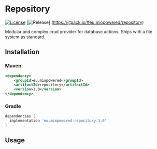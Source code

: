 # Repository
[![License](https://img.shields.io/badge/License-MIT-blue.svg?style=flat-square)](https://opensource.org/licenses/MIT)
[![Release](https://jitpack.io/v/eu.miopowered/repository.svg?style=flat-square)]
(https://jitpack.io/#eu.miopowered/repository)

Modular and complex crud provider for database actions. Ships with a file system as standard.

## Installation

### Maven

```xml
<dependency>
    <groupId>eu.miopowered</groupId>
    <artifactId>repository</artifactId>
    <version>1.0</version>
</dependency>
```

### Gradle

```gradle
dependencies {
  implementation 'eu.miopowered:repository:1.0'
}
```

## Usage
